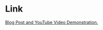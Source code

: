 # Link

[Blog Post and YouTube Video Demonstration.](https://pereiradpg.blogspot.com/2025/03/c-crash-course-solution-to-exercise-3-2.html)
